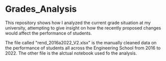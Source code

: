 # Grades_Analysis
This repository shows how I analyzed the current grade situation at my university, attempting to give insight on how the recently proposed changes would affect the performance of students.

The file called "rend_2016a2022_V2.xlsx" is the manually cleaned data on the performance of students all across the Engineering School from 2016 to 2022. The other file is the alctual notebook used fo the analysis.
